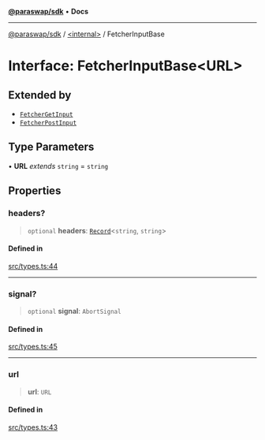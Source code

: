 [**@paraswap/sdk**](../../README.md) • **Docs**

***

[@paraswap/sdk](../../globals.md) / [\<internal\>](../README.md) / FetcherInputBase

# Interface: FetcherInputBase\<URL\>

## Extended by

- [`FetcherGetInput`](FetcherGetInput.md)
- [`FetcherPostInput`](FetcherPostInput.md)

## Type Parameters

• **URL** *extends* `string` = `string`

## Properties

### headers?

> `optional` **headers**: [`Record`](../type-aliases/Record.md)\<`string`, `string`\>

#### Defined in

[src/types.ts:44](https://github.com/paraswap/paraswap-sdk/blob/master/src/types.ts#L44)

***

### signal?

> `optional` **signal**: `AbortSignal`

#### Defined in

[src/types.ts:45](https://github.com/paraswap/paraswap-sdk/blob/master/src/types.ts#L45)

***

### url

> **url**: `URL`

#### Defined in

[src/types.ts:43](https://github.com/paraswap/paraswap-sdk/blob/master/src/types.ts#L43)
